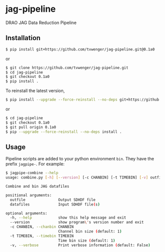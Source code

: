 # jag-pipeline
DRAO JAG Data Reduction Pipeline

## Installation
```bash
$ pip install git+https://github.com/tvwenger/jag-pipeline.git@0.1a0
```
or
```bash
$ git clone https://github.com/tvwenger/jag-pipeline.git
$ cd jag-pipeline
$ git checkout 0.1a0
$ pip install .
```

To reinstall the latest version,
```bash
$ pip install --upgrade --force-reinstall --no-deps git+https://github.com/tvwenger/jag-pipeline.git@0.1a0
```
or
```bash
$ cd jag-pipeline
$ git checkout 0.1a0
$ git pull origin 0.1a0
$ pip --upgrade --force-reinstall --no-deps install .
```

## Usage
Pipeline scripts are added to your python environment `bin`. They have the prefix `jagpipe-`.
For example:
```bash
$ jagpipe-combine --help
usage: combine.py [-h] [--version] [-c CHANBIN] [-t TIMEBIN] [-v] outfile datafiles [datafiles ...]

Combine and bin JAG datafiles

positional arguments:
  outfile               Output SDHDF file
  datafiles             Input SDHDF file(s)

optional arguments:
  -h, --help            show this help message and exit
  --version             show program\'s version number and exit
  -c CHANBIN, --chanbin CHANBIN
                        Channel bin size (default: 1)
  -t TIMEBIN, --timebin TIMEBIN
                        Time bin size (default: 1)
  -v, --verbose         Print verbose information (default: False)
```